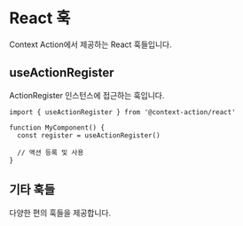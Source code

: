 # React 훅

Context Action에서 제공하는 React 훅들입니다.

## useActionRegister

ActionRegister 인스턴스에 접근하는 훅입니다.

```tsx
import { useActionRegister } from '@context-action/react'

function MyComponent() {
  const register = useActionRegister()
  
  // 액션 등록 및 사용
}
```

## 기타 훅들

다양한 편의 훅들을 제공합니다.
